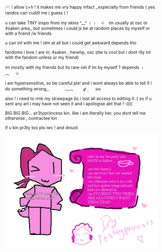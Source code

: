 𓏵  i allow c+h ! it makes me vry happy infact ,,especially from friends ( yes randos can cuddl me i guess ) !

u can take TINY inspo from my skins ^__^
      ﹙﹚ ⠀⊹⠀
im usually at osc or 4saken area,, but sometimes i could js be at random places by myself or with a friend /w friends

u can int with me ! idm at all but i could get awkward depends tho

fandoms i love / are in; 4saken , hwwhp, osc (dw is cool but i dont rlly int with the fandom unless ur my friend)

im mostly with my friends but its rare-ish if im by myself ? depends
      ﹙   ⠀︵⠀⠀⊹⠀

i am hypersensitive, so be careful pls! and i wont always be able to tell if i do something wrong,,
⠀⠀⠀⠀ ࣪       ︵ֺ︵  ㅤ ㅤ𝜚      ۪ ⠀⠀ ⪩⪨

also ! i need to rmk my strawpage bc i lost all access to editing it  :(  so if u sent any art i may have not seen it and i apologise abt that ! :((((

BIG BIG BIG... pr3typriincess kin. like i am literally her. you dont tell me otherwise   ,  contractee kin

if u kin pr3ty too pls iwc ! and dniuid

![image alt](https://github.com/AMA-ZOOK/AMA-ZOOK/blob/21faabca66710d049569e988f200d59128110461/IMG_7976.jpeg)
<!--
**AMA-ZOOK/AMA-ZOOK** is a ✨ _special_ ✨ repository because its `README.md` (this file) appears on your GitHub profile.

Here are some ideas to get you started:

- 🔭 I’m currently working on ...
- 🌱 I’m currently learning ...
- 👯 I’m looking to collaborate on ...
- 🤔 I’m looking for help with ...
- 💬 Ask me about ...
- 📫 How to reach me: ...
- 😄 Pronouns: ...
- ⚡ Fun fact: ...
-->
